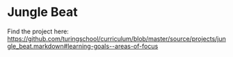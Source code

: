 # Jungle Beat

Find the project here: https://github.com/turingschool/curriculum/blob/master/source/projects/jungle_beat.markdown#learning-goals--areas-of-focus
